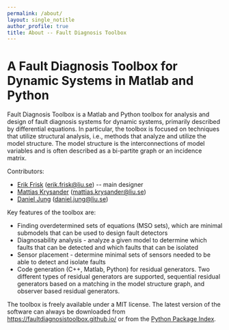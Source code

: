 ```yaml
---
permalink: /about/
layout: single_notitle
author_profile: true
title: About -- Fault Diagnosis Toolbox
---
```

# A Fault Diagnosis Toolbox for Dynamic Systems in Matlab and Python
Fault Diagnosis Toolbox is a Matlab and Python toolbox for analysis and design of
fault diagnosis systems for dynamic systems, primarily described by
differential equations.  In particular, the toolbox is focused on
techniques that utilize structural analysis, i.e., methods that
analyze and utilize the model structure. The model structure is the
interconnections of model variables and is often described as a
bi-partite graph or an incidence matrix.

Contributors:
* [Erik Frisk](http://users.isy.liu.se/en/fs/frisk/) (<erik.frisk@liu.se>) -- main designer
* [Mattias Krysander](http://users.isy.liu.se/en/fs/matkr/) (<mattias.krysander@liu.se>)
* [Daniel Jung](http://users.isy.liu.se/en/fs/daner/) (<daniel.jung@liu.se>)

Key features of the toolbox are:
*  Finding overdetermined sets of equations (MSO sets), which are minimal
    submodels that can be used to design fault detectors
*  Diagnosability analysis - analyze a given model to determine which
    faults that can be detected and which faults that can be isolated
*  Sensor placement - determine minimal sets of sensors needed to be able
    to detect and isolate faults
*  Code generation (C++, Matlab, Python) for residual generators. Two different
    types of residual generators are supported, sequential residual generators
    based on a matching in the model structure graph, and observer based
    residual generators.

The toolbox is freely available under a MIT license. The latest version of the
software can always be downloaded from <https://faultdiagnosistoolbox.github.io/> or from the 
[Python Package Index](https://pypi.org/project/faultdiagnosistoolbox/).
